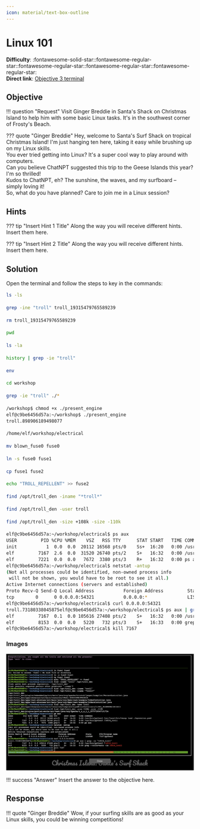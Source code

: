```yaml
---
icon: material/text-box-outline
---
```


# Linux 101

**Difficulty**: :fontawesome-solid-star::fontawesome-regular-star::fontawesome-regular-star::fontawesome-regular-star::fontawesome-regular-star:<br/>
**Direct link**: [Objective 3 terminal](https://.../)

## Objective

!!! question "Request"
    Visit Ginger Breddie in Santa's Shack on Christmas Island to help him with some basic Linux tasks. It's in the southwest corner of Frosty's Beach.

??? quote "Ginger Breddie"
    Hey, welcome to Santa's Surf Shack on tropical Christmas Island! I'm just hanging ten here, taking it easy while brushing up on my Linux skills.<br/>
    You ever tried getting into Linux? It's a super cool way to play around with computers.<br/>
    Can you believe ChatNPT suggested this trip to the Geese Islands this year? I'm so thrilled!<br/>
    Kudos to ChatNPT, eh? The sunshine, the waves, and my surfboard – simply loving it!<br/>
    So, what do you have planned? Care to join me in a Linux session?<br/>

## Hints

??? tip "Insert Hint 1 Title"
    Along the way you will receive different hints. Insert them here.

??? tip "Insert Hint 2 Title"
    Along the way you will receive different hints. Insert them here.

## Solution

Open the terminal and follow the steps to key in the commands: 

```bash linenums="1" hl_lines="7" title="Linux terminal"
ls -ls

grep -ine "troll" troll_19315479765589239

rm troll_19315479765589239

pwd

ls -la

history | grep -ie "troll"

env

cd workshop

grep -ie "troll" ./*

/workshop$ chmod +x ./present_engine
elf@c9be6456d57a:~/workshop$ ./present_engine
troll.898906189498077

/home/elf/workshop/electrical

mv blown_fuse0 fuse0

ln -s fuse0 fuse1

cp fuse1 fuse2

echo "TROLL_REPELLENT" >> fuse2

find /opt/troll_den -iname "*troll*"

find /opt/troll_den -user troll

find /opt/troll_den -size +108k -size -110k

elf@c9be6456d57a:~/workshop/electrical$ ps aux
USER         PID %CPU %MEM    VSZ   RSS TTY      STAT START   TIME COMMAND
init           1  0.0  0.0  20112 16568 pts/0    Ss+  16:20   0:00 /usr/bin/python3 /usr/local/bin/tmuxp load ./mysession.yaml
elf         7167  2.6  0.0  31520 26740 pts/2    S+   16:32   0:00 /usr/bin/python3 /14516_troll
elf         7221  0.0  0.0   7672  3380 pts/3    R+   16:32   0:00 ps aux
elf@c9be6456d57a:~/workshop/electrical$ netstat -antup
(Not all processes could be identified, non-owned process info
 will not be shown, you would have to be root to see it all.)
Active Internet connections (servers and established)
Proto Recv-Q Send-Q Local Address           Foreign Address         State       PID/Program name    
tcp        0      0 0.0.0.0:54321           0.0.0.0:*               LISTEN      7167/python3        
elf@c9be6456d57a:~/workshop/electrical$ curl 0.0.0.0:54321
troll.73180338045875elf@c9be6456d57a:~/workshop/electrical$ ps aux | grep -ie "14516_troll"
elf         7167  0.1  0.0 105616 27408 pts/2    S+   16:32   0:00 /usr/bin/python3 /14516_troll
elf         8153  0.0  0.0   5220   732 pts/3    S+   16:33   0:00 grep --color=auto -ie 14516_troll
elf@c9be6456d57a:~/workshop/electrical$ kill 7167

```


### Images

![Terminal output](../img/objectives/o3/terminal_output_o3.png)

!!! success "Answer"
    Insert the answer to the objective here.

## Response

!!! quote "Ginger Breddie"
    Wow, if your surfing skills are as good as your Linux skills, you could be winning competitions!


